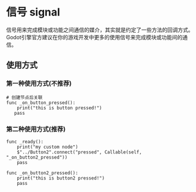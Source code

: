 # 信号 signal
信号用来完成模块或功能之间通信的媒介，其实就是约定了一些方法的回调方式。
Godot引擎官方建议在你的游戏开发中更多的使用信号来完成模块或功能间的通信。

## 使用方式
### 第一种使用方式(不推荐)
```GDScript
# 创建节点后关联
func _on_button_pressed(): 
    print("this is button pressed!")
   pass
```
### 第二种使用方式(推荐)
```GDScript
func _ready():
    print("my custom node")
    $"../Button2".connect("pressed", Callable(self, "_on_button2_pressed"))
    pass

func _on_button2_pressed():
    print("this is button2 pressed!")
    pass
```
